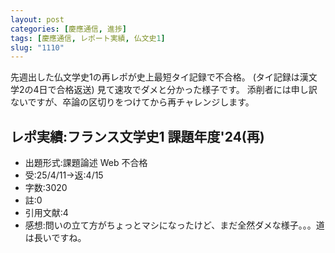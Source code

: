 ```yaml
---
layout: post
categories: [慶應通信, 進捗]
tags: [慶應通信, レポート実績, 仏文史1]
slug: "1110"
---
```

先週出した仏文学史1の再レポが史上最短タイ記録で不合格。
(タイ記録は漢文学2の4日で合格返送)
見て速攻でダメと分かった様子です。
添削者には申し訳ないですが、卒論の区切りをつけてから再チャレンジします。

## レポ実績:フランス文学史1 課題年度'24(再)
* 出題形式:課題論述 Web 不合格
* 受:25/4/11→返:4/15
* 字数:3020
* 註:0
* 引用文献:4
* 感想:問いの立て方がちょっとマシになったけど、まだ全然ダメな様子。。。道は長いですね。